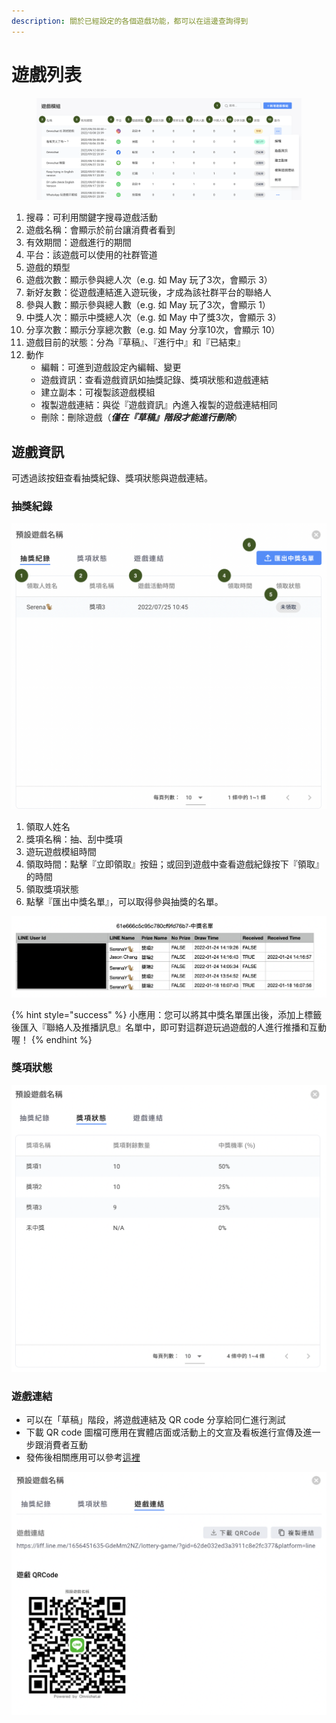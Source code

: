 ```yaml
---
description: 關於已經設定的各個遊戲功能，都可以在這邊查詢得到
---
```


# 遊戲列表

<figure><img src="../../.gitbook/assets/截圖 2022-09-28 下午5.58.49.png" alt=""><figcaption></figcaption></figure>

1. 搜尋：可利用關鍵字搜尋遊戲活動
2. 遊戲名稱：會顯示於前台讓消費者看到
3. 有效期間：遊戲進行的期間
4. 平台：該遊戲可以使用的社群管道
5. 遊戲的類型
6. 遊戲次數：顯示參與總人次（e.g. 如 May 玩了3次，會顯示 3）
7. &#x20;新好友數：從遊戲連結進入遊玩後，才成為該社群平台的聯絡人
8. 參與人數：顯示參與總人數（e.g. 如 May 玩了3次，會顯示 1）
9. 中獎人次：顯示中獎總人次（e.g. 如 May 中了獎3次，會顯示 3）
10. 分享次數：顯示分享總次數（e.g. 如 May 分享10次，會顯示 10）
11. 遊戲目前的狀態：分為『草稿』、『進行中』和『已結束』
12. 動作
    * 編輯：可進到遊戲設定內編輯、變更
    * 遊戲資訊：查看遊戲資訊如抽獎記錄、獎項狀態和遊戲連結
    * 建立副本：可複製該遊戲模組
    * 複製遊戲連結：與從『遊戲資訊』內進入複製的遊戲連結相同
    * 刪除：刪除遊戲（_**僅在『草稿』階段才能進行刪除**_）

## 遊戲資訊

可透過該按鈕查看抽獎紀錄、獎項狀態與遊戲連結。

### 抽獎紀錄

![](../../.gitbook/assets/抽獎紀錄.png)

1. 領取人姓名
2. 獎項名稱：抽、刮中獎項
3. 遊玩遊戲模組時間
4. 領取時間：點擊『立即領取』按鈕；或回到遊戲中查看遊戲紀錄按下『領取』的時間
5. 領取獎項狀態
6. 點擊『匯出中獎名單』，可以取得參與抽獎的名單。

![](<../../.gitbook/assets/截圖 2022-01-24 下午5.06.32.png>)

{% hint style="success" %}
小應用：您可以將其中獎名單匯出後，添加上標籤後匯入『聯絡人及推播訊息』名單中，即可對這群遊玩過遊戲的人進行推播和互動喔！
{% endhint %}

### 獎項狀態

![](<../../.gitbook/assets/截圖 2022-07-26 下午5.55.05.png>)

### 遊戲連結

* 可以在「草稿」階段，將遊戲連結及 QR code 分享給同仁進行測試
* 下載 QR code 圖檔可應用在實體店面或活動上的文宣及看板進行宣傳及進一步跟消費者互動
* 發佈後相關應用可以參考[這裡](you-xi-mo-zu-ying-yong.md)

![](<../../.gitbook/assets/截圖 2022-07-26 下午5.55.49.png>)
